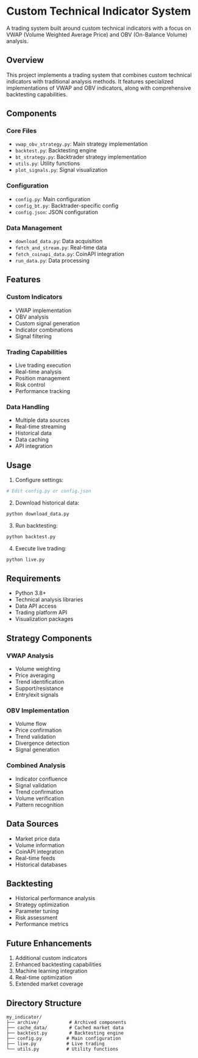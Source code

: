 # Custom Technical Indicator System

A trading system built around custom technical indicators with a focus on VWAP (Volume Weighted Average Price) and OBV (On-Balance Volume) analysis.

## Overview

This project implements a trading system that combines custom technical indicators with traditional analysis methods. It features specialized implementations of VWAP and OBV indicators, along with comprehensive backtesting capabilities.

## Components

### Core Files
- `vwap_obv_strategy.py`: Main strategy implementation
- `backtest.py`: Backtesting engine
- `bt_strategy.py`: Backtrader strategy implementation
- `utils.py`: Utility functions
- `plot_signals.py`: Signal visualization

### Configuration
- `config.py`: Main configuration
- `config_bt.py`: Backtrader-specific config
- `config.json`: JSON configuration

### Data Management
- `download_data.py`: Data acquisition
- `fetch_and_stream.py`: Real-time data
- `fetch_coinapi_data.py`: CoinAPI integration
- `run_data.py`: Data processing

## Features

### Custom Indicators
- VWAP implementation
- OBV analysis
- Custom signal generation
- Indicator combinations
- Signal filtering

### Trading Capabilities
- Live trading execution
- Real-time analysis
- Position management
- Risk control
- Performance tracking

### Data Handling
- Multiple data sources
- Real-time streaming
- Historical data
- Data caching
- API integration

## Usage

1. Configure settings:
```python
# Edit config.py or config.json
```

2. Download historical data:
```bash
python download_data.py
```

3. Run backtesting:
```bash
python backtest.py
```

4. Execute live trading:
```bash
python live.py
```

## Requirements

- Python 3.8+
- Technical analysis libraries
- Data API access
- Trading platform API
- Visualization packages

## Strategy Components

### VWAP Analysis
- Volume weighting
- Price averaging
- Trend identification
- Support/resistance
- Entry/exit signals

### OBV Implementation
- Volume flow
- Price confirmation
- Trend validation
- Divergence detection
- Signal generation

### Combined Analysis
- Indicator confluence
- Signal validation
- Trend confirmation
- Volume verification
- Pattern recognition

## Data Sources

- Market price data
- Volume information
- CoinAPI integration
- Real-time feeds
- Historical databases

## Backtesting

- Historical performance analysis
- Strategy optimization
- Parameter tuning
- Risk assessment
- Performance metrics

## Future Enhancements

1. Additional custom indicators
2. Enhanced backtesting capabilities
3. Machine learning integration
4. Real-time optimization
5. Extended market coverage

## Directory Structure

```
my_indicator/
├── archive/           # Archived components
├── cache_data/        # Cached market data
├── backtest.py        # Backtesting engine
├── config.py         # Main configuration
├── live.py           # Live trading
└── utils.py          # Utility functions

